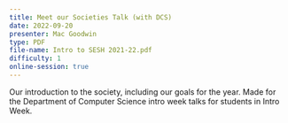 ```yaml
---
title: Meet our Societies Talk (with DCS)
date: 2022-09-20
presenter: Mac Goodwin
type: PDF
file-name: Intro to SESH 2021-22.pdf
difficulty: 1
online-session: true
---
```


Our introduction to the society, including our goals for the year. Made for the Department of Computer Science intro week talks for students in Intro Week.